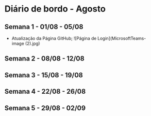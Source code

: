# Diário de bordo - Agosto



## Semana 1 - 01/08 - 05/08
- Atualização da Página GitHub;
![Página de Login](MicrosoftTeams-image (2).jpg)


## Semana 2 - 08/08 - 12/08


## Semana 3 - 15/08 - 19/08


## Semana 4 - 22/08 - 26/08



## Semana 5 - 29/08 - 02/09


